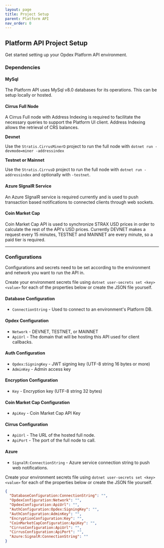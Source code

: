 ```yaml
---
layout: page
title: Project Setup
parent: Platform API
nav_order: 0
---
```


## Platform API Project Setup

Get started setting up your Opdex Platform API environment.

### Dependencies

#### MySql

The Platform API uses MySql v8.0 databases for its operations. This can be setup locally or hosted.

#### Cirrus Full Node

A Cirrus Full node with Address Indexing is required to facilitate the necessary queries to support the Platform UI client. Address Indexing allows the retrieval of CRS balances.

**Devnet**

Use the `Stratis.CirrusMinerD` project to run the full node with `dotnet run -devmode=miner -addressindex`

**Testnet or Mainnet**

Use the `Stratis.CirrusD` project to run the full node with `dotnet run -addressindex` and optionally with `-testnet`.

#### Azure SIgnalR Service

An Azure SIgnalR service is required currently and is used to push transaction based notifications to connected clients through web sockets. 

#### Coin Market Cap

Coin Market Cap API is used to synchronize STRAX USD prices in order to calculate the rest of the API's USD prices. Currently DEVNET makes a request every 15 minutes, TESTNET and MAINNET are every minute, so a paid tier is required.

---

### Configurations

Configurations and secrets need to be set according to the environment and network you want to run the API in. 

Create your environment secrets file using `dotnet user-secrets set <key> <value>` for each of the properties below or create the JSON file yourself. 

#### Database Configuration

- `ConnectionString` - Used to connect to an environment's Platform DB.

#### Opdex Configuration

- `Network` - DEVNET, TESTNET, or MAINNET
- `ApiUrl` - The domain that will be hosting this API used for client callbacks.

#### Auth Configuration

- `Opdex:SigningKey` - JWT signing key (UTF-8 string 16 bytes or more)
- `AdminKey` - Admin access key

#### Encryption Configuration

- `Key` - Encryption key (UTF-8 string 32 bytes)

#### Coin Market Cap Configuration

- `ApiKey` - Coin Market Cap API Key

#### Cirrus Configuration

- `ApiUrl` - The URL of the hosted full node.
- `ApiPort` - The port of the full node to call.

#### Azure

- `SignalR:ConnectionString` - Azure service connection string to push web notifications.

Create your environment secrets file using `dotnet user-secrets set <key> <value>` for each of the properties below or create the JSON file yourself.

```JSON
{
  "DatabaseConfiguration:ConnectionString": "",
  "OpdexConfiguration:Network": "",
  "OpdexConfiguration:ApiUrl": "",
  "AuthConfiguration:Opdex:SigningKey": "",
  "AuthConfiguration:AdminKey": "",
  "EncryptionConfiguration:Key": "",
  "CoinMarketCapConfiguration:ApiKey": "",
  "CirrusConfiguration:ApiUrl": "",
  "CirrusConfiguration:ApiPort": "",
  "Azure:SignalR:ConnectionString": ""
}
```

